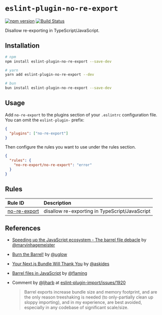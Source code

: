 # `eslint-plugin-no-re-export`

[![npm version](https://badge.fury.io/js/eslint-plugin-no-re-export.svg)](https://badge.fury.io/js/eslint-plugin-no-re-export)
[![Build Status](https://travis-ci.org/azu/eslint-plugin-no-re-export.svg?branch=master)](https://travis-ci.org/azu/eslint-plugin-no-re-export)

Disallow re-exporting in TypeScript/JavaScript.

## Installation

```sh
# npm
npm install eslint-plugin-no-re-export --save-dev

# yarn
yarn add eslint-plugin-no-re-export --dev

# bun
bun install eslint-plugin-no-re-export --save-dev
```

## Usage

Add `no-re-export` to the plugins section of your `.eslintrc` configuration file. You can omit the `eslint-plugin-` prefix:

```json
{
  "plugins": ["no-re-export"]
}
```

Then configure the rules you want to use under the rules section.

```json
{
  "rules": {
    "no-re-export/no-re-export": "error"
  }
}
```

## Rules

| Rule ID                                    | Description                                    |
| :----------------------------------------- | :--------------------------------------------- |
| [no-re-export](./src/docs/no-re-export.md) | disallow re-exporting in TypeScript/JavaScript |

## References

- [Speeding up the JavaScript ecosystem - The barrel file debacle](https://marvinh.dev/blog/speeding-up-javascript-ecosystem-part-7/) by [@marvinhagemeister](https://github.com/marvinhagemeister)
- [Burn the Barrel!](https://uglow.medium.com/burn-the-barrel-c282578f21b6#:~:text=%E2%80%9CThe%20problem%20is%20that%20Jest,like%20%40mui%2Fmaterial%20.%E2%80%9D) by [@uglow](https://github.com/uglow)
- [Your Next.js Bundle Will Thank You](https://renatopozzi.me/articles/your-nextjs-bundle-will-thank-you) by [@askides](https://github.com/askides)
- [Barrel files in JavaScript](https://flaming.codes/posts/barrel-files-in-javascript) by [@flaming](https://github.com/flaming-codes)
- Comment by [@ljharb](https://github.com/ljharb) at [eslint-plugin-import/issues/1920](https://github.com/import-js/eslint-plugin-import/issues/1920)

  > Barrel exports increase bundle size and memory footprint, and are the only reason treeshaking is needed (to only-partially clean up sloppy importing), and in my experience, are best avoided, especially in any codebase of significant scale/size.

